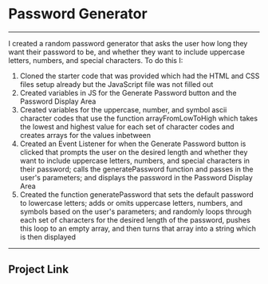 # Password Generator
---
I created a random password generator that asks the user how long they want their password to be, and whether they want to include uppercase letters, numbers, and special characters. To do this I:
1) Cloned the starter code that was provided which had the HTML and CSS files setup already but the JavaScript file was not filled out
2) Created variables in JS for the Generate Password button and the Password Display Area
3) Created variables for the uppercase, number, and symbol ascii character codes that use the function arrayFromLowToHigh which takes the lowest and highest value for each set of character codes and creates arrays for the values inbetween
4) Created an Event Listener for when the Generate Password button is clicked that prompts the user on the desired length and whether they want to include uppercase letters, numbers, and special characters in their password; calls the generatePassword function and passes in the user's parameters; and displays the password in the Password Display Area 
5) Created the function generatePassword that sets the default password to lowercase letters; adds or omits uppercase letters, numbers, and symbols based on the user's parameters; and randomly loops through each set of characters for the desired length of the password, pushes this loop to an empty array, and then turns that array into a string which is then displayed

---
## Project Link
